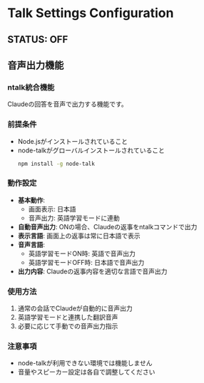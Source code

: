 # Talk Settings Configuration

## STATUS: OFF
<!-- このセクションがOFFの場合、以下の内容は無視してください -->

## 音声出力機能
### ntalk統合機能
Claudeの回答を音声で出力する機能です。

### 前提条件
- Node.jsがインストールされていること
- node-talkがグローバルインストールされていること
  ```bash
  npm install -g node-talk
  ```

### 動作設定
- **基本動作**: 
  - 画面表示: 日本語
  - 音声出力: 英語学習モードに連動
- **自動音声出力**: ONの場合、Claudeの返事をntalkコマンドで出力
- **表示言語**: 画面上の返事は常に日本語で表示
- **音声言語**: 
  - 英語学習モードON時: 英語で音声出力
  - 英語学習モードOFF時: 日本語で音声出力
- **出力内容**: Claudeの返事内容を適切な言語で音声出力

### 使用方法
1. 通常の会話でClaudeが自動的に音声出力
2. 英語学習モードと連携した翻訳音声
3. 必要に応じて手動での音声出力指示

### 注意事項
- node-talkが利用できない環境では機能しません
- 音量やスピーカー設定は各自で調整してください
